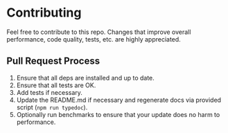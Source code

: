 # Contributing

Feel free to contribute to this repo. Changes that improve overall performance, code quality, tests, etc. are highly appreciated.

## Pull Request Process

1. Ensure that all deps are installed and up to date.
2. Ensure that all tests are OK.
3. Add tests if necessary.
4. Update the README.md if necessary and regenerate docs via provided script (`npm run typedoc`).
5. Optionally run benchmarks to ensure that your update does no harm to performance.
